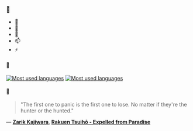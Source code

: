 ### 👋

- 🔭
- 🌱
- 💬
- 📫
- ⚡

#### 🧏

[![Most used languages](https://github-readme-stats-aynah.vercel.app/api/top-langs/?username=aynh&theme=solarized-dark&langs_count=6&layout=compact&hide_title=true)](https://github.com/anuraghazra/github-readme-stats#gh-dark-mode-only)
[![Most used languages](https://github-readme-stats-aynah.vercel.app/api/top-langs/?username=aynh&theme=solarized-light&langs_count=6&layout=compact&hide_title=true)](https://github.com/anuraghazra/github-readme-stats#gh-light-mode-only)

#### 💬

> "The first one to panic is the first one to lose. No matter if they're the hunter or the hunted."

&mdash; [**Zarik Kajiwara**](https://myanimelist.net/character.php?q=Zarik%20Kajiwara&cat=character), [**Rakuen Tsuihō - Expelled from Paradise**](https://myanimelist.net/search/all?q=Rakuen%20Tsuih%C5%8D%20-%20Expelled%20from%20Paradise&cat=all)
